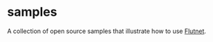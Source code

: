 # samples
A collection of open source samples that illustrate how to use [Flutnet](https://wwww.flutnet.com).
